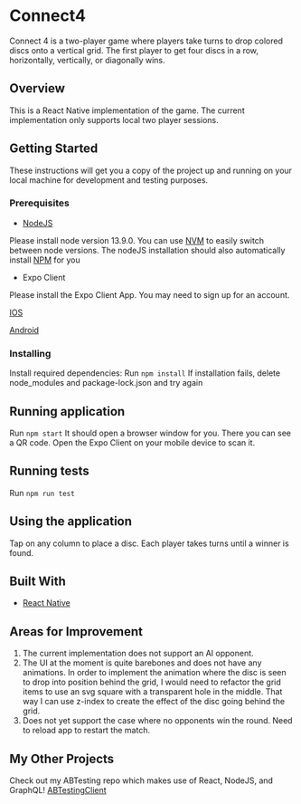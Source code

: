 # Connect4
Connect 4 is a two-player game where players take turns to drop colored discs onto a vertical grid. 
The first player to get four discs in a row, horizontally, vertically, or diagonally wins.

## Overview
This is a React Native implementation of the game.
The current implementation only supports local two player sessions.

## Getting Started

These instructions will get you a copy of the project up and running on your local machine for development and testing purposes.

### Prerequisites

* [NodeJS](https://nodejs.org/en/)

Please install node version 13.9.0. You can use [NVM](https://github.com/nvm-sh/nvm) to easily switch between node versions.
The nodeJS installation should also automatically install [NPM](https://www.npmjs.com/) for you

* Expo Client

Please install the Expo Client App. You may need to sign up for an account.

[IOS](https://apps.apple.com/app/apple-store/id982107779)

[Android](https://play.google.com/store/apps/details?id=host.exp.exponent&referrer=www)

### Installing

Install required dependencies:
Run `npm install`
If installation fails, delete node_modules and package-lock.json and try again

## Running application
Run `npm start`
It should open a browser window for you. There you can see a QR code. Open the Expo Client on your mobile device to scan it.

## Running tests
Run `npm run test`

## Using the application
Tap on any column to place a disc. Each player takes turns until a winner is found.

## Built With
* [React Native](https://reactnative.dev/)

## Areas for Improvement
1) The current implementation does not support an AI opponent.
2) The UI at the moment is quite barebones and does not have any animations. 
In order to implement the animation where the disc is seen to drop into position behind the grid, 
I would need to refactor the grid items to use an svg square with a transparent hole in the middle.
That way I can use z-index to create the effect of the disc going behind the grid.
3) Does not yet support the case where no opponents win the round. Need to reload app to restart the match.


## My Other Projects
Check out my ABTesting repo which makes use of React, NodeJS, and GraphQL!
[ABTestingClient](https://github.com/BboyStatix/ABTestingClient)
